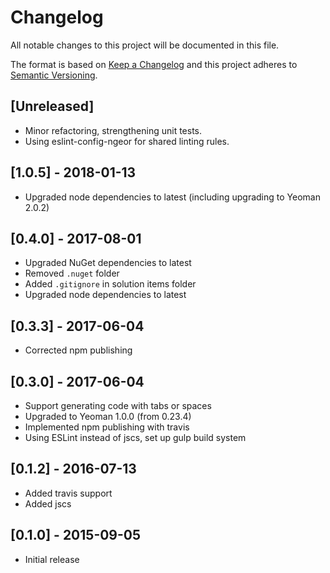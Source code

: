 # Changelog
All notable changes to this project will be documented in this file.

The format is based on [Keep a Changelog](http://keepachangelog.com/en/1.0.0/)
and this project adheres to [Semantic Versioning](http://semver.org/spec/v2.0.0.html).

## [Unreleased]

- Minor refactoring, strengthening unit tests.
- Using eslint-config-ngeor for shared linting rules.

## [1.0.5] - 2018-01-13

- Upgraded node dependencies to latest (including upgrading to Yeoman 2.0.2)

## [0.4.0] - 2017-08-01

- Upgraded NuGet dependencies to latest
- Removed `.nuget` folder
- Added `.gitignore` in solution items folder
- Upgraded node dependencies to latest

## [0.3.3] - 2017-06-04

- Corrected npm publishing

## [0.3.0] - 2017-06-04

- Support generating code with tabs or spaces
- Upgraded to Yeoman 1.0.0 (from 0.23.4)
- Implemented npm publishing with travis
- Using ESLint instead of jscs, set up gulp build system

## [0.1.2] - 2016-07-13

- Added  travis support
- Added jscs

## [0.1.0] - 2015-09-05

- Initial release
